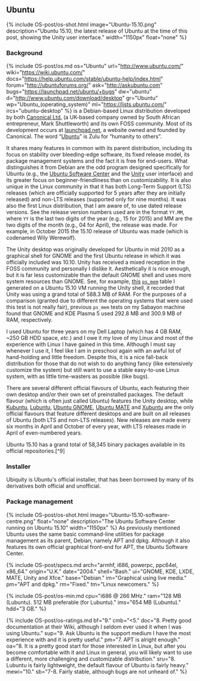 ## Ubuntu
{% include OS-post/os-shot.html image="Ubuntu-15.10.png" description="Ubuntu 15.10, the latest release of Ubuntu at the time of this post, showing the Unity user interface." width="1150px" float="none" %}

### Background
{% include OS-post/os.md os="Ubuntu" url="http://www.ubuntu.com/" wiki="https://wiki.ubuntu.com/" docs="https://help.ubuntu.com/stable/ubuntu-help/index.html" forum="http://ubuntuforums.org/" ask="http://askubuntu.com" bugs="https://launchpad.net/ubuntu/+bugs" dw="ubuntu" d="http://www.ubuntu.com/download/desktop" gr="Ubuntu" wp="Ubuntu_(operating_system)" ml="https://lists.ubuntu.com/" ircs="ubuntu-desktop" %} is a Debian-based Linux distribution developed by both [Canonical Ltd.](https://en.wikipedia.org/wiki/Canonical_(company)) (a UK-based company owned by South African entrepreneur, Mark Shuttleworth) and its own FOSS community. Most of its development occurs at [launchpad.net](https://en.wikipedia.org/wiki/Launchpad_(website)), a website owned and founded by Canonical. The word &ldquo;[Ubuntu](https://en.wikipedia.org/wiki/Ubuntu_(philosophy))&rdquo; is Zulu for &ldquo;humanity to others&rdquo;.

It shares many features in common with its parent distribution, including its focus on stability over bleeding-edge software, its fixed release model, its package management systems and the fact it is free for end-users. What distinguishes it from Debian are the odd program designed specifically for Ubuntu (e.g., the [Ubuntu Software Center](https://en.wikipedia.org/wiki/Ubuntu_Software_Center) and the [Unity](https://en.wikipedia.org/wiki/Unity_(user_interface)) user interface) and its greater focus on beginner-friendliness than on customizability. It is also unique in the Linux community in that it has both Long-Term Support (LTS) releases (which are officially supported for 5 years after they are initially released) and non-LTS releases (supported only for nine months). It was also the first Linux distribution, that I am aware of, to use dated release versions. See the release version numbers used are in the format `YY.MM`, where `YY` is the last two digits of the year (e.g., 15 for 2015) and MM are the two digits of the month (e.g., 04 for April), the release was made. For example, in October 2015 the 15.10 release of Ubuntu was made (which is codenamed Wily Werewolf).

The Unity desktop was originally developed for Ubuntu in mid 2010 as a graphical shell for GNOME and the first Ubuntu release in which it was officially included was 10.10. Unity has received a mixed reception in the FOSS community and personally I dislike it. Aesthetically it is nice enough, but it is far less customizable than the default GNOME shell and uses more system resources than GNOME. See, for example, [this](https://github.com/fusion809/fusion809.github.io/blob/master/_includes/OS-post/unity-ps_mem.sh) [`ps_mem`](https://github.com/pixelb/ps_mem) table I generated on a Ubuntu 15.10 VM running the Unity shell, it recorded that Unity was using a grand total of 588.3 MB of RAM. For the purposes of a comparison (granted due to different the operating systems that were used this test is not really fair), previous `ps_mem` tests on my Sabayon machine found that GNOME and KDE Plasma 5 used 292.8 MB and 300.9 MB of RAM, respectively.

I used Ubuntu for three years on my Dell Laptop (which has 4 GB RAM, ~250 GB HDD space, *etc.*) and I owe it my love of my Linux and most of the experience with Linux I have gained in this time. Although I must say whenever I use it, I feel like I am in preschool again with an awful lot of hand-holding and little freedom. Despite this, it is a nice fall-back distribution for those that do not wish to do anything fancy (like extensively customize the system) but still want to use a stable easy-to-use Linux system, with as little time-wasters as possible (like bugs).

There are several different official flavours of Ubuntu, each featuring their own desktop and/or their own set of preinstalled packages. The default flavour (which is often just called Ubuntu) features the Unity desktop, while [Kubuntu](https://en.wikipedia.org/wiki/Kubuntu), [Lubuntu](https://en.wikipedia.org/wiki/Lubuntu), [Ubuntu GNOME](https://en.wikipedia.org/wiki/Ubuntu_GNOME), [Ubuntu MATE](https://en.wikipedia.org/wiki/Ubuntu_MATE) and [Xubuntu](https://en.wikipedia.org/wiki/Xubuntu) are the only official flavours that feature different desktops and are built on all releases of Ubuntu (both LTS and non-LTS releases). New releases are made every six months in April and October of every year, with LTS releases made in April of even-numbered years.

Ubuntu 15.10 has a grand total of 58,345 binary packages available in its official repositories.[^9]

### Installer
Ubiquity is Ubuntu's official installer, that has been borrowed by many of its derivatives both official and unofficial.

### Package management
{% include OS-post/os-shot.html image="Ubuntu-15.10-software-centre.png" float="none" description="The Ubuntu Software Center running on Ubuntu 15.10" width="1150px" %}
As previously mentioned Ubuntu uses the same basic command-line utilities for package management as its parent, Debian, namely APT and dpkg. Although it also features its own official graphical front-end for APT, the Ubuntu Software Center.

{% include OS-post/specs.md arch="armhf, i686, powerpc, ppc64el, x86_64." origin="U.K." date="2004." shell="Bash." ui="GNOME, KDE, LXDE, MATE, Unity and Xfce." base="Debian." im="Graphical using live media." pm="APT and dpkg." rm="Fixed." tm="Linux newcomers." %}

{% include OS-post/os-min.md cpu="i686 @ 266 MHz." ram="128 MB (Lubuntu). 512 MB preferable (for Lubuntu)." ims="654 MB (Lubuntu)." hdd="3 GB." %}

{% include OS-post/os-ratings.md bf="9." cmb="&lt;5." doc="8. Pretty good documentation at their Wiki, although I seldom ever used it when I was using Ubuntu." sup="9. Ask Ubuntu is the support medium I have the most experience with and it is pretty useful." pm="7. APT is alright enough." oa="8. It is a pretty good start for those interested in Linux, but after you become comfortable with it and Linux in general, you will likely want to use a different, more challenging and customizable distribution." sru="8. Lubuntu is fairly lightweight, the default flavour of Ubuntu is fairly heavy." mewi="10." sb="7-8. Fairly stable, although bugs are not unheard of." %}

